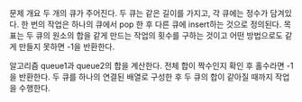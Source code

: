 문제 개요
두 개의 큐가 주어진다.
두 큐는 같은 길이를 가지고, 각 큐에는 정수가 담겨있다.
한 번의 작업은 하나의 큐에서 pop 한 후 다른 큐에 insert하는 것으로 정의된다.
목표는 두 큐의 원소의 합을 같게 만드는 작업의 횟수를 구하는 것이고 어떤 방법으로도 같게 만들지 못하면 -1을 반환한다.

알고리즘
queue1과 queue2의 합을 계산한다.
전체 합이 짝수인지 확인 후 홀수라면 -1을 반환한다.
두 큐를 하나의 연결된 배열로 구성한 후 두 큐의 합이 같아질 때까지 작업을 수행한다.

